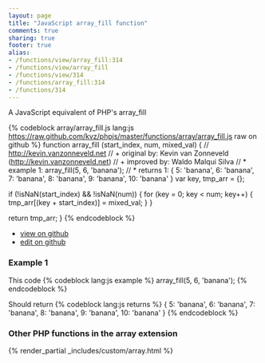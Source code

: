 ```yaml
---
layout: page
title: "JavaScript array_fill function"
comments: true
sharing: true
footer: true
alias:
- /functions/view/array_fill:314
- /functions/view/array_fill
- /functions/view/314
- /functions/array_fill:314
- /functions/314
---
```

<!-- Generated by Rakefile:build -->
A JavaScript equivalent of PHP's array_fill

{% codeblock array/array_fill.js lang:js https://raw.github.com/kvz/phpjs/master/functions/array/array_fill.js raw on github %}
function array_fill (start_index, num, mixed_val) {
  // http://kevin.vanzonneveld.net
  // +   original by: Kevin van Zonneveld (http://kevin.vanzonneveld.net)
  // +   improved by: Waldo Malqui Silva
  // *     example 1: array_fill(5, 6, 'banana');
  // *     returns 1: { 5: 'banana', 6: 'banana', 7: 'banana', 8: 'banana', 9: 'banana', 10: 'banana' }
  var key, tmp_arr = {};

  if (!isNaN(start_index) && !isNaN(num)) {
    for (key = 0; key < num; key++) {
      tmp_arr[(key + start_index)] = mixed_val;
    }
  }

  return tmp_arr;
}
{% endcodeblock %}

 - [view on github](https://github.com/kvz/phpjs/blob/master/functions/array/array_fill.js)
 - [edit on github](https://github.com/kvz/phpjs/edit/master/functions/array/array_fill.js)

### Example 1
This code
{% codeblock lang:js example %}
array_fill(5, 6, 'banana');
{% endcodeblock %}

Should return
{% codeblock lang:js returns %}
{ 5: 'banana', 6: 'banana', 7: 'banana', 8: 'banana', 9: 'banana', 10: 'banana' }
{% endcodeblock %}


### Other PHP functions in the array extension
{% render_partial _includes/custom/array.html %}
